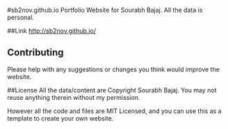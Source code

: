 #sb2nov.github.io
Portfolio Website for Sourabh Bajaj. All the data is personal.

##Link
http://sb2nov.github.io/

## Contributing
Please help with any suggestions or changes you think would improve the website.

##License
All the data/content are Copyright Sourabh Bajaj. You may not reuse anything therein without my permission.

However all the code and files are MIT Licensed, and you can use this as a template to create your own website.
